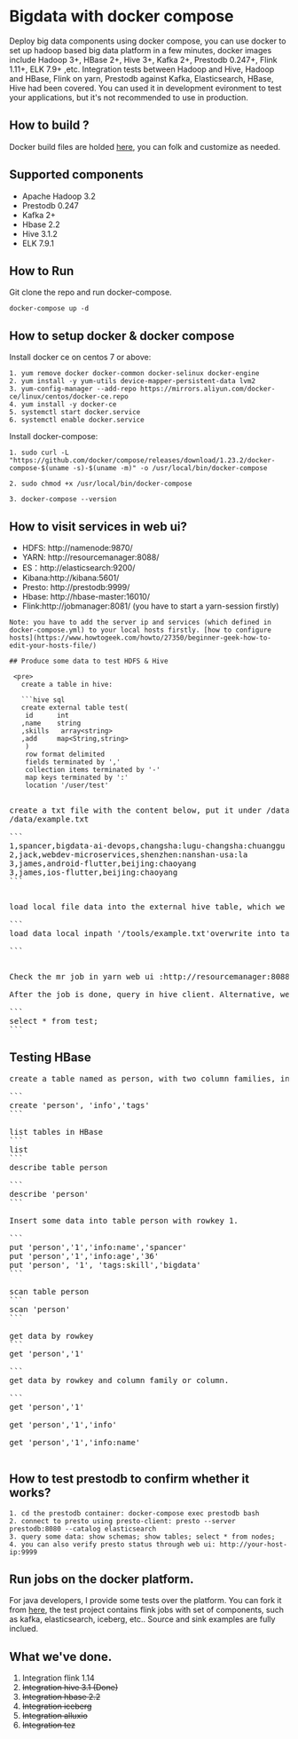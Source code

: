 # Bigdata with docker compose
Deploy big data components using docker compose, you can use docker to set up hadoop based big data platform in a few minutes, docker images include Hadoop 3+, HBase 2+, Hive 3+, Kafka 2+, Prestodb 0.247+, Flink 1.11+, ELK 7.9+ ,etc. Integration tests between Hadoop and Hive,  Hadoop and HBase, Flink on yarn, Prestodb against Kafka, Elasticsearch, HBase, Hive had been covered. You can used it in development evironment to test your applications, but it's not recommended to use in production.

## How to build ?
Docker build files are holded [here](https://github.com/spancer/bigdata-docker-builds.git), you can folk and customize as needed.

## Supported components

* Apache Hadoop 3.2
* Prestodb 0.247
* Kafka 2+
* Hbase 2.2
* Hive 3.1.2
* ELK 7.9.1
## How to Run

Git clone the repo and run docker-compose.

    docker-compose up -d

## How to setup docker & docker compose

Install  docker ce on centos 7 or above:
```
1. yum remove docker docker-common docker-selinux docker-engine
2. yum install -y yum-utils device-mapper-persistent-data lvm2
3. yum-config-manager --add-repo https://mirrors.aliyun.com/docker-ce/linux/centos/docker-ce.repo
4. yum install -y docker-ce
5. systemctl start docker.service
6. systemctl enable docker.service

```

Install docker-compose:
```
1. sudo curl -L "https://github.com/docker/compose/releases/download/1.23.2/docker-compose-$(uname -s)-$(uname -m)" -o /usr/local/bin/docker-compose

2. sudo chmod +x /usr/local/bin/docker-compose

3. docker-compose --version
```

## How to visit services in web ui?

* HDFS: http://namenode:9870/
* YARN: http://resourcemanager:8088/
* ES：http://elasticsearch:9200/
* Kibana:http://kibana:5601/
* Presto: http://prestodb:9999/
* Hbase: http://hbase-master:16010/
* Flink:http://jobmanager:8081/ (you have to start a yarn-session firstly)
```
Note: you have to add the server ip and services (which defined in docker-compose.yml) to your local hosts firstly. [how to configure hosts](https://www.howtogeek.com/howto/27350/beginner-geek-how-to-edit-your-hosts-file/)

## Produce some data to test HDFS & Hive

 <pre>
   create a table in hive:

   ```hive sql
   create external table test(
    id      int
   ,name    string
   ,skills   array<string>
   ,add     map<String,string>
    )
    row format delimited
    fields terminated by ','
    collection items terminated by '-'
    map keys terminated by ':'
    location '/user/test'
   ```
   </pre>

<pre>

create a txt file with the content below, put it under /data/ directory, such as
/data/example.txt

```
1,spancer,bigdata-ai-devops,changsha:lugu-changsha:chuanggu
2,jack,webdev-microservices,shenzhen:nanshan-usa:la
3,james,android-flutter,beijing:chaoyang
3,james,ios-flutter,beijing:chaoyang
```
</pre>

<pre>

load local file data into the external hive table, which we created above.

```
load data local inpath '/tools/example.txt'overwrite into table test; 

```
</pre>


<pre>

Check the mr job in yarn web ui :http://resourcemanager:8088/

After the job is done, query in hive client. Alternative, we can query the data in presto client.

```
select * from test;
```
</pre>

## Testing HBase

<pre>
create a table named as person, with two column families, info and tags.

```
create 'person', 'info','tags'
```

list tables in HBase
```
list
```
describe table person

```
describe 'person'
```

Insert some data into table person with rowkey 1.

```
put 'person','1','info:name','spancer'
put 'person','1','info:age','36'
put 'person', '1', 'tags:skill','bigdata'
```

scan table person
```
scan 'person'
```

get data by rowkey
```
get 'person','1'

```
get data by rowkey and column family or column.

```
get 'person','1'

get 'person','1','info'

get 'person','1','info:name'

</pre>


## How to test prestodb to confirm whether it works?
```
1. cd the prestodb container: docker-compose exec prestodb bash
2. connect to presto using presto-client: presto --server prestodb:8080 --catalog elasticsearch 
3. query some data: show schemas; show tables; select * from nodes;
4. you can also verify presto status through web ui: http://your-host-ip:9999
```
## Run jobs on the docker platform.

For java developers, I provide some tests over the platform. You can fork it from [here](https://github.com/spancer/flink-iceberg-demo), the test project
contains flink jobs with set of components, such as kafka, elasticsearch, iceberg, etc.. Source and sink examples are fully inclued.

## What we've done.
1. Integration flink 1.14
2. ~~Integration hive 3.1 (Done)~~
3. ~~Integration hbase 2.2~~
4. ~~Integration iceberg~~
5. ~~Integration alluxio~~
6. ~~Integration tez~~
